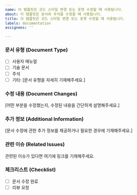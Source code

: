 ```yaml
---
name: 이 템플릿은 코드 스타일 변경 또는 포맷 수정할 때 사용됩니다.
about: 이 템플릿은 문서와 주석을 수정할 때 사용됩니다.
title: 이 템플릿은 코드 스타일 변경 또는 포맷 수정할 때 사용됩니다.
labels: documentation
assignees: ''

---
```


### 문서 유형 (Document Type)
- [ ] 사용자 매뉴얼
- [ ] 기술 문서
- [ ] 주석
- [ ] 기타: [문서 유형을 자세히 기재해주세요.]

### 수정 내용 (Document Changes)
[어떤 부분을 수정했는지, 수정된 내용을 간단하게 설명해주세요.]

### 추가 정보 (Additional Information)
[문서 수정에 관한 추가 정보를 제공하거나 필요한 경우에 기재해주세요.]

### 관련 이슈 (Related Issues)
관련된 이슈가 있다면 여기에 링크를 기재해주세요.

### 체크리스트 (Checklist)
- [ ] 문서 수정 완료
- [ ] 리뷰 요청
